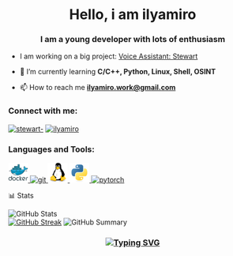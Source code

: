 <h1 align="center">Hello, i am ilyamiro</h1>
<h3 align="center">I am a young developer with lots of enthusiasm</h3>

- I am working on a big project: [Voice Assistant: Stewart](https://github.com/ilyamiro/StewartAlpha)

- 🌱 I’m currently learning **C/C++, Python, Linux, Shell, OSINT**

- 📫 How to reach me **ilyamiro.work@gmail.com**

<h3 align="left">Connect with me:</h3>
<p align="left">
<a href="https://www.youtube.com/channel/UCnFirWk25QQVs109oiBR9Qg" target="blank"><img align="center" src="https://raw.githubusercontent.com/rahuldkjain/github-profile-readme-generator/master/src/images/icons/Social/youtube.svg" alt="stewart-" height="30" width="40" /></a>
<a href="https://www.leetcode.com/ilyamiro" target="blank"><img align="center" src="https://raw.githubusercontent.com/rahuldkjain/github-profile-readme-generator/master/src/images/icons/Social/leet-code.svg" alt="ilyamiro" height="30" width="40" /></a>
</p>

<h3 align="left">Languages and Tools:</h3>
<p align="left"> <a href="https://www.docker.com/" target="_blank" rel="noreferrer"> <img src="https://raw.githubusercontent.com/devicons/devicon/master/icons/docker/docker-original-wordmark.svg" alt="docker" width="40" height="40"/> </a> <a href="https://git-scm.com/" target="_blank" rel="noreferrer"> <img src="https://www.vectorlogo.zone/logos/git-scm/git-scm-icon.svg" alt="git" width="40" height="40"/> </a> <a href="https://www.linux.org/" target="_blank" rel="noreferrer"> <img src="https://raw.githubusercontent.com/devicons/devicon/master/icons/linux/linux-original.svg" alt="linux" width="40" height="40"/> </a> <a href="https://www.python.org" target="_blank" rel="noreferrer"> <img src="https://raw.githubusercontent.com/devicons/devicon/master/icons/python/python-original.svg" alt="python" width="40" height="40"/> </a> <a href="https://pytorch.org/" target="_blank" rel="noreferrer"> <img src="https://www.vectorlogo.zone/logos/pytorch/pytorch-icon.svg" alt="pytorch" width="40" height="40"/> </a> </p>


📊 Stats

![GitHub Stats](http://github-profile-summary-cards.vercel.app/api/cards/stats?username=ilyamiro&theme=tokyonight)  
[![GitHub Streak](https://github-readme-streak-stats.herokuapp.com?user=ilyamiro&theme=tokyonight&hide_border=true&date_format=j%20M%5B%20Y%5D&card_width=480)](https://git.io/streak-stats)
![GitHub Summary](http://github-profile-summary-cards.vercel.app/api/cards/profile-details?username=ilyamiro&theme=tokyonight)


<h3 align="center">
  
  [![Typing SVG](https://readme-typing-svg.herokuapp.com?font=Fantasque+Sans+Mono&weight=700&size=24&pause=1000&color=0e75b6&center=true&width=446&lines=Thank+you+for+visiting!+%F0%9F%91%8D)](https://git.io/typing-svg)

</h3>
